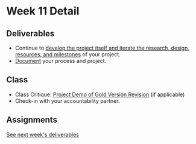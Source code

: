 # Week 11 Detail

## Deliverables

* Continue to [develop the project itself and iterate the research, design, resources, and milestones](../project\_plan.md) of your project.
* [Document](../pre-work/website.md) your process and project.

## Class

* Class Critique: [Project Demo of Gold Version Revision](../critiques-demos-presentations-and-exhibition/project\_demo.md) (if applicable)
* Check-in with your accountability partner.

## Assignments

[See next week's deliverables](week12\_detail.md)
